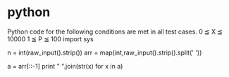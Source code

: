 # python
 Python code for the following conditions are met in all test cases. 0 ≦ X ≦ 10000 1 ≦ P ≦ 100 
import sys


n = int(raw_input().strip())
arr = map(int,raw_input().strip().split(' '))

a =  arr[::-1]
print " ".join(str(x) for x in a)
